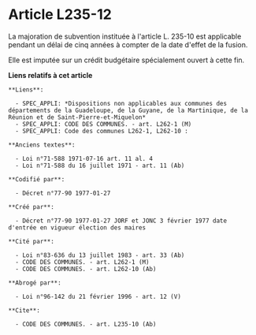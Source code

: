 # Article L235-12

La majoration de subvention instituée à l'article L. 235-10 est applicable pendant un délai de cinq années à compter de la
date d'effet de la fusion. 

Elle est imputée sur un crédit budgétaire spécialement ouvert à cette fin.

**Liens relatifs à cet article**

	**Liens**:

	  - SPEC_APPLI: *Dispositions non applicables aux communes des départements de la Guadeloupe, de la Guyane, de la Martinique, de la Réunion et de Saint-Pierre-et-Miquelon*
	  - SPEC_APPLI: CODE DES COMMUNES. - art. L262-1 (M)
	  - SPEC_APPLI: Code des communes L262-1, L262-10 :

	**Anciens textes**:

	  - Loi n°71-588 1971-07-16 art. 11 al. 4
	  - Loi n°71-588 du 16 juillet 1971 - art. 11 (Ab)

	**Codifié par**:

	  - Décret n°77-90 1977-01-27

	**Créé par**:

	  - Décret n°77-90 1977-01-27 JORF et JONC 3 février 1977 date d'entrée en vigueur élection des maires

	**Cité par**:

	  - Loi n°83-636 du 13 juillet 1983 - art. 33 (Ab)
	  - CODE DES COMMUNES. - art. L262-1 (M)
	  - CODE DES COMMUNES. - art. L262-10 (Ab)

	**Abrogé par**:

	  - Loi n°96-142 du 21 février 1996 - art. 12 (V)

	**Cite**:

	  - CODE DES COMMUNES. - art. L235-10 (Ab)
